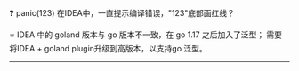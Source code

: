 ❓ panic(123) 在IDEA中，一直提示编译错误，"123"底部画红线？

⭐ IDEA 中的 goland 版本与 go 版本不一致，在 go 1.17 之后加入了泛型； 需要将IDEA + goland plugin升级到高版本，以支持go 泛型。

----------------------------



